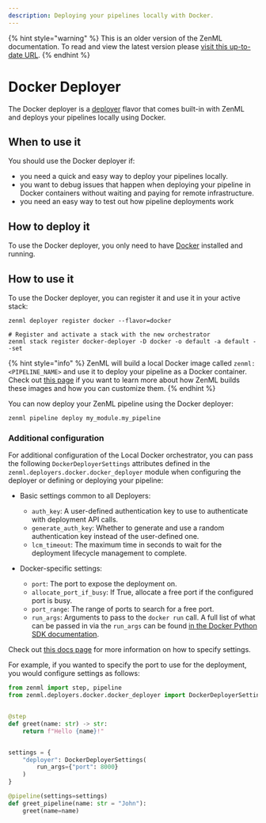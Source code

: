 ```yaml
---
description: Deploying your pipelines locally with Docker.
---
```


{% hint style="warning" %}
This is an older version of the ZenML documentation. To read and view the latest version please [visit this up-to-date URL](https://docs.zenml.io).
{% endhint %}


# Docker Deployer

The Docker deployer is a [deployer](./) flavor that comes built-in with ZenML and deploys your pipelines locally using Docker.

## When to use it

You should use the Docker deployer if:

* you need a quick and easy way to deploy your pipelines locally.
* you want to debug issues that happen when deploying your pipeline in Docker containers without waiting and paying for remote infrastructure.
* you need an easy way to test out how pipeline deployments work

## How to deploy it

To use the Docker deployer, you only need to have [Docker](https://www.docker.com/) installed and running.

## How to use it

To use the Docker deployer, you can register it and use it in your active stack:

```shell
zenml deployer register docker --flavor=docker

# Register and activate a stack with the new orchestrator
zenml stack register docker-deployer -D docker -o default -a default --set
```
{% hint style="info" %}
ZenML will build a local Docker image called `zenml:<PIPELINE_NAME>` and use it to deploy your pipeline as a Docker container. Check out [this page](https://docs.zenml.io/how-to/customize-docker-builds/) if you want to learn more about how ZenML builds these images and how you can customize them.
{% endhint %}

You can now deploy your ZenML pipeline using the Docker deployer:

```shell
zenml pipeline deploy my_module.my_pipeline
```

### Additional configuration

For additional configuration of the Local Docker orchestrator, you can pass the following `DockerDeployerSettings` attributes defined in the `zenml.deployers.docker.docker_deployer` module when configuring the deployer or defining or deploying your pipeline:

* Basic settings common to all Deployers:

  * `auth_key`: A user-defined authentication key to use to authenticate with deployment API calls.
  * `generate_auth_key`: Whether to generate and use a random authentication key instead of the user-defined one.
  * `lcm_timeout`: The maximum time in seconds to wait for the deployment lifecycle management to complete.

* Docker-specific settings:

  * `port`: The port to expose the deployment on.
  * `allocate_port_if_busy`: If True, allocate a free port if the configured port is busy.
  * `port_range`: The range of ports to search for a free port.
  * `run_args`: Arguments to pass to the `docker run` call. A full list of what can be passed in via the `run_args` can be found [in the Docker Python SDK documentation](https://docker-py.readthedocs.io/en/stable/containers.html).

Check out [this docs page](https://docs.zenml.io/concepts/steps_and_pipelines/configuration) for more information on how to specify settings.

For example, if you wanted to specify the port to use for the deployment, you would configure settings as follows:

```python
from zenml import step, pipeline
from zenml.deployers.docker.docker_deployer import DockerDeployerSettings


@step
def greet(name: str) -> str:
    return f"Hello {name}!"


settings = {
    "deployer": DockerDeployerSettings(
        run_args={"port": 8000}
    )
}

@pipeline(settings=settings)
def greet_pipeline(name: str = "John"):
    greet(name=name)
```
